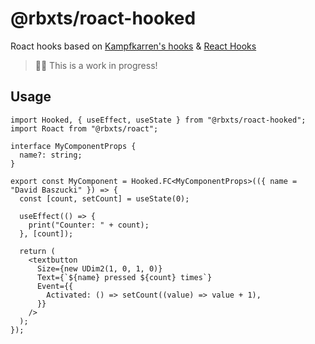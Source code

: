 # @rbxts/roact-hooked

Roact hooks based on [Kampfkarren's hooks](https://github.com/Kampfkarren/roact-hooks) & [React Hooks](https://reactjs.org/docs/hooks-intro.html)

> ✋🏾 This is a work in progress!

## Usage

```tsx
import Hooked, { useEffect, useState } from "@rbxts/roact-hooked";
import Roact from "@rbxts/roact";

interface MyComponentProps {
  name?: string;
}

export const MyComponent = Hooked.FC<MyComponentProps>(({ name = "David Baszucki" }) => {
  const [count, setCount] = useState(0);

  useEffect(() => {
    print("Counter: " + count);
  }, [count]);

  return (
    <textbutton
      Size={new UDim2(1, 0, 1, 0)}
      Text={`${name} pressed ${count} times`}
      Event={{
        Activated: () => setCount((value) => value + 1),
      }}
    />
  );
});
```
